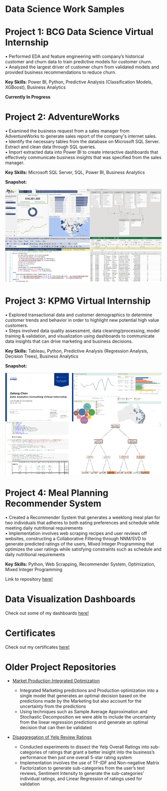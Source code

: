 # Data Science Work Samples


# Project 1: BCG Data Science Virtual Internship

• Performed EDA and feature engineering with company’s historical customer and churn data to train predictive models for customer churn.  
• Analyzed the largest driver of customer churn from validated models and provided business recommendations to reduce churn.

**Key Skills**: Power BI, Python, Predictive Analysis (Classification Models, XGBoost), Business Analytics

**Currently In Progress**

# Project 2: AdventureWorks

• Examined the business request from a sales manager from AdventureWorks to generate sales report of the company's internet sales.  
• Identify the necessary tables from the database on Microsoft SQL Server. Extract and clean data through SQL queries.  
• Import extracted data into Power BI to create interactive dashboards that effectively communicate business insights that was specified from the sales manager.

**Key Skills:** Microsoft SQL Server, SQL, Power BI, Business Analytics  

**Snapshot:**  

[![name](/images/snapshot_adventureworks.png)](https://zelong-chen.github.io/AdventureWorks/)

# Project 3: KPMG Virtual Internship

• Explored transactional data and customer demographics to determine customer trends and behavior in order to highlight new potential high value customers.  
• Steps involved data quality assessment, data cleaning/processing, model training & validation, and visualization using dashboards to communicate data insights that can drive marketing and business decisions.

**Key Skills:** Tableau, Python, Predictive Analysis (Regression Analysis, Decision Trees), Business Analytics

**Snapshot:**  

[![name](/images/snapshot_kpmg.PNG)](https://github.com/Zelong-Chen/KPMG-Virtual-Internship)

# Project 4: Meal Planning Recommender System

• Created a Recommender System that generates a weeklong meal plan for two individuals that adheres to both eating preferences and schedule while meeting daily nutritional requirements  
• Implementation involves web scraping recipes and user reviews off websites, constructing a Collaborative Filtering through NNM/SVD to generate predicted ratings of the users, Mixed Integer Programming that optimizes the user ratings while satisfying constraints such as schedule and daily nutritional requirements

**Key Skills:** Python, Web Scrapping, Recommender System, Optimization, Mixed Integer Programming

Link to repository [here!](https://github.com/Zelong-Chen/Meal-Planning-Recommender-System)

# Data Visualization Dashboards
Check out some of my dashboards [here!]()

# Certificates

Check out my certificates [here!](https://zelong-chen.github.io/Certificates/)

# Older Project Repositories

- [Market Production Integrated Optimization](https://github.com/Zelong-Chen/Marketing-Production-Integrated-Optimization)
  - Integrated Marketing predictions and Production optimization into a single model that generates an optimal decision based on the predictions made by the Marketing but also account for the uncertainty from the predictions
  - Using techniques such as Sample Average Approximation and Stochastic Decomposition we were able to include the uncertainty from the linear regression predictions and generate an optimal decision that can then be validated

- [Disaggregation of Yelp Review Ratings](https://github.com/Zelong-Chen/Disaggregation-of-Yelp-Review-Ratings)
  - Conducted experiments to dissect the Yelp Overall Ratings into sub-categories of ratings that grant a better insight into the business’s performance then just one overall 5-star rating system
  - Implementation involves the use of TF-IDF and Non-negative Matrix Factorization to generate sub-categories from the user’s text reviews, Sentiment Intensity to generate the sub-categories’ individual ratings, and Linear Regression of ratings used for validation

